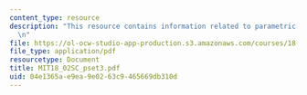```yaml
---
content_type: resource
description: "This resource contains information related to parametric equations.\r\
  \n"
file: https://ol-ocw-studio-app-production.s3.amazonaws.com/courses/18-02sc-multivariable-calculus-fall-2010/04e1365ae9ea9e0263c9465669db310d_MIT18_02SC_pset3.pdf
file_type: application/pdf
resourcetype: Document
title: MIT18_02SC_pset3.pdf
uid: 04e1365a-e9ea-9e02-63c9-465669db310d
---
```


